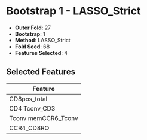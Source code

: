 # Bootstrap 1 - LASSO_Strict

- **Outer Fold**: 27
- **Bootstrap**: 1
- **Method**: LASSO_Strict
- **Fold Seed**: 68
- **Features Selected**: 4

## Selected Features

| Feature |
|---------|
| CD8pos_total |
| CD4 Tconv_CD3 |
| Tconv memCCR6_Tconv |
| CCR4_CD8RO |
